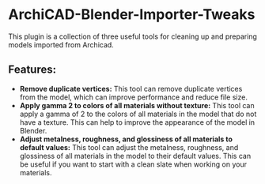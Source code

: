 # ArchiCAD-Blender-Importer-Tweaks
This plugin is a collection of three useful tools for cleaning up and preparing models imported from Archicad.

## Features:

- **Remove duplicate vertices:** This tool can remove duplicate vertices from the model, which can improve performance and reduce file size.
- **Apply gamma 2 to colors of all materials without texture:** This tool can apply a gamma of 2 to the colors of all materials in the model that do not have a texture. This can help to improve the appearance of the model in Blender.
- **Adjust metalness, roughness, and glossiness of all materials to default values:** This tool can adjust the metalness, roughness, and glossiness of all materials in the model to their default values. This can be useful if you want to start with a clean slate when working on your materials.
